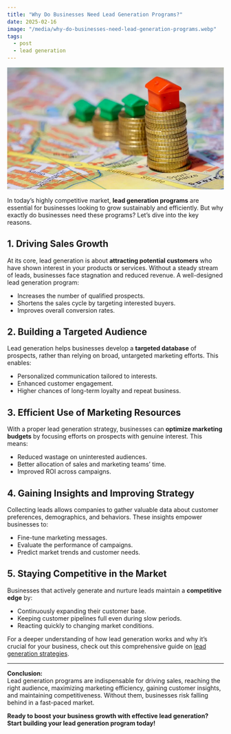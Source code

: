 ```yaml
---
title: "Why Do Businesses Need Lead Generation Programs?"
date: 2025-02-16
image: "/media/why-do-businesses-need-lead-generation-programs.webp"
tags:
  - post
  - lead generation
---
```


![Why Do Businesses Need Lead Generation Programs?](/media/why-do-businesses-need-lead-generation-programs.webp)

In today’s highly competitive market, **lead generation programs** are essential for businesses looking to grow sustainably and efficiently. But why exactly do businesses need these programs? Let’s dive into the key reasons.

## 1. Driving Sales Growth

At its core, lead generation is about **attracting potential customers** who have shown interest in your products or services. Without a steady stream of leads, businesses face stagnation and reduced revenue. A well-designed lead generation program:

- Increases the number of qualified prospects.
- Shortens the sales cycle by targeting interested buyers.
- Improves overall conversion rates.

## 2. Building a Targeted Audience

Lead generation helps businesses develop a **targeted database** of prospects, rather than relying on broad, untargeted marketing efforts. This enables:

- Personalized communication tailored to interests.
- Enhanced customer engagement.
- Higher chances of long-term loyalty and repeat business.

## 3. Efficient Use of Marketing Resources

With a proper lead generation strategy, businesses can **optimize marketing budgets** by focusing efforts on prospects with genuine interest. This means:

- Reduced wastage on uninterested audiences.
- Better allocation of sales and marketing teams’ time.
- Improved ROI across campaigns.

## 4. Gaining Insights and Improving Strategy

Collecting leads allows companies to gather valuable data about customer preferences, demographics, and behaviors. These insights empower businesses to:

- Fine-tune marketing messages.
- Evaluate the performance of campaigns.
- Predict market trends and customer needs.

## 5. Staying Competitive in the Market

Businesses that actively generate and nurture leads maintain a **competitive edge** by:

- Continuously expanding their customer base.
- Keeping customer pipelines full even during slow periods.
- Reacting quickly to changing market conditions.

For a deeper understanding of how lead generation works and why it’s crucial for your business, check out this comprehensive guide on [lead generation strategies](https://leadcraftr.com/posts/lead-generation/).

---

**Conclusion:**  
Lead generation programs are indispensable for driving sales, reaching the right audience, maximizing marketing efficiency, gaining customer insights, and maintaining competitiveness. Without them, businesses risk falling behind in a fast-paced market.

**Ready to boost your business growth with effective lead generation? Start building your lead generation program today!**
